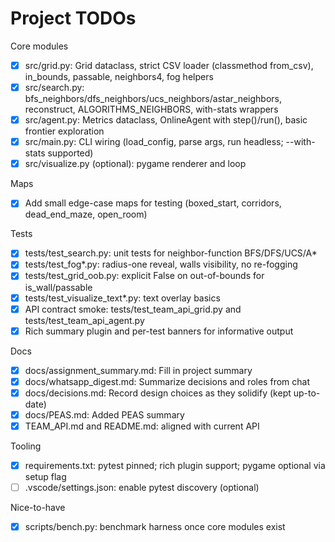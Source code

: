 # Project TODOs

<!-- CHANGE (2025-10-25): Updated to reflect current completion status. Grid/Search/Agent are in place; CLI/Visualize pending. -->

Core modules
- [x] src/grid.py: Grid dataclass, strict CSV loader (classmethod from_csv), in_bounds, passable, neighbors4, fog helpers
- [x] src/search.py: bfs_neighbors/dfs_neighbors/ucs_neighbors/astar_neighbors, reconstruct, ALGORITHMS_NEIGHBORS, with-stats wrappers
- [x] src/agent.py: Metrics dataclass, OnlineAgent with step()/run(), basic frontier exploration
- [x] src/main.py: CLI wiring (load_config, parse args, run headless; --with-stats supported)
 - [x] src/visualize.py (optional): pygame renderer and loop

Maps
- [x] Add small edge-case maps for testing (boxed_start, corridors, dead_end_maze, open_room)

Tests
- [x] tests/test_search.py: unit tests for neighbor-function BFS/DFS/UCS/A*
- [x] tests/test_fog*.py: radius-one reveal, walls visibility, no re-fogging
- [x] tests/test_grid_oob.py: explicit False on out-of-bounds for is_wall/passable
- [x] tests/test_visualize_text*.py: text overlay basics
- [x] API contract smoke: tests/test_team_api_grid.py and tests/test_team_api_agent.py
- [x] Rich summary plugin and per-test banners for informative output

Docs
- [x] docs/assignment_summary.md: Fill in project summary
- [x] docs/whatsapp_digest.md: Summarize decisions and roles from chat
- [x] docs/decisions.md: Record design choices as they solidify (kept up-to-date)
- [x] docs/PEAS.md: Added PEAS summary
- [x] TEAM_API.md and README.md: aligned with current API

Tooling
- [x] requirements.txt: pytest pinned; rich plugin support; pygame optional via setup flag
- [ ] .vscode/settings.json: enable pytest discovery (optional)

Nice-to-have
- [x] scripts/bench.py: benchmark harness once core modules exist
